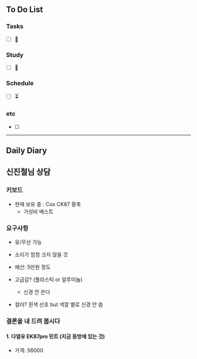 ## To Do List
### Tasks
- [ ] 📅

### Study
- [ ] 📅 

### Schedule
- [ ] ⏳

### etc
- [ ] 

---
## Daily Diary

## 신진철님 상담

### 키보드
- 현재 보유 중 : Cox CK87 황축
	- 가성비 베스트

### 요구사항
- 유/무선 가능
- 소리가 엄청 크지 않을 것
- 예산: 5만원 정도
- 고급감? (플라스틱 or 알루미늄)
	- 신경 안 쓴다

- 컬러? 흰색 선호 but 색깔 별로 신경 안 씀

### 결론을 내 드려 봅시다
#### 1. 다얼유 EK87pro 민트 (지금 동방에 있는 것)
- 가격: 56000
####